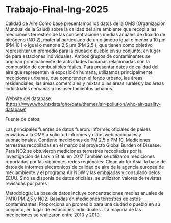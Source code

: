 # Trabajo-Final-Ing-2025
Calidad de Aire
Como base presentamos los datos de la OMS (Organización Mundual de la Salud) sobre la calidad del aire ambiente que recopila las mediciones terrestres de las concentraciones medias anuales de dióxido de nitrógeno (NO 2), material particulado de un diámetro igual o menor a 10 μm (PM 10 ) o igual o menor a 2,5 μm (PM 2,5 ), que tienen como objetivo representar un promedio para la ciudad o pueblo en su conjunto, en lugar de para estaciones individuales. Ambos grupos de contaminantes se originan principalmente de actividades humanas relacionadas con la combustión de combustibles fósiles. Para presentar datos de calidad del aire que representen la exposición humana, utilizamos principalmente mediciones urbanas, que comprenden el fondo urbano, las áreas residenciales, las áreas comerciales y mixtas o las áreas rurales y las áreas industriales cercanas a los asentamientos urbanos.

Website del database:	
(https://www.who.int/data/gho/data/themes/air-pollution/who-air-quality-database)

Fuente de datos:

Las principales fuentes de datos fueron:
Informes oficiales de paises enviados a la OMS a solicitud informes y citios web nacionales y subnacionales. Contiene mediciones de PM 2,5 o PM 10.
Mediciones terrestres recopiladas en el marco del proyecto Global Burden of Disease. Para NO2 se obtuvieron mediciones terrestres recopiladas por la investigación de Larkin Et al. en 2017
También se utilizaron mediciones reportadas por las siguientes redes regionales:
Clean air for Asia, la base de datos de informes electronicos de calidad de aire de la agencia europea de mediambiente y el programa Air NOW y las embajadas y consulado delos EEUU.
Sino se disponia de datos oficiales, se utilizaron valores de revistas revisadas por pares 

 Metodología:
 La base de datos incluye concentraciones medias anuales de PM10 PM 2,5 y NO2. Basadas en mediciones terrestres de estos contaminantes. Proporciona un promedio para una ciudad o pueblo en su conjunto, en lugar de estaciones indiciduales . La mayoria de las mediociones se realizaron entre 2010 y 2019.

